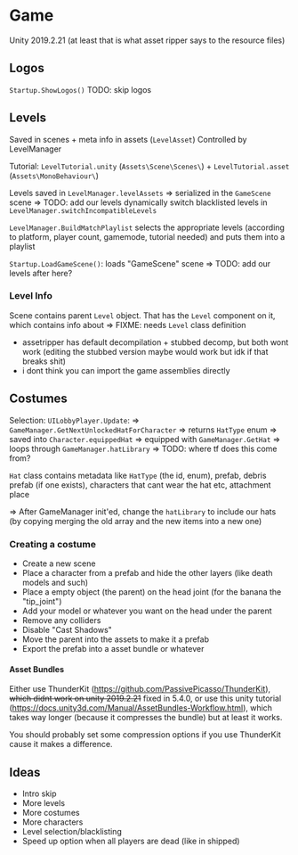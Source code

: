 # Game
Unity 2019.2.21 (at least that is what asset ripper says to the resource files)

## Logos
`Startup.ShowLogos()`
TODO: skip logos

## Levels
Saved in scenes + meta info in assets (`LevelAsset`)
Controlled by LevelManager

Tutorial: `LevelTutorial.unity` (`Assets\Scene\Scenes\`) + `LevelTutorial.asset` (`Assets\MonoBehaviour\`)


Levels saved in `LevelManager.levelAssets` => serialized in the `GameScene` scene => TODO: add our levels dynamically
switch blacklisted levels in `LevelManager.switchIncompatibleLevels`

`LevelManager.BuildMatchPlaylist` selects the appropriate levels (according to platform, player count, gamemode, tutorial needed) and puts them into a playlist

`Startup.LoadGameScene()`: loads "GameScene" scene => TODO: add our levels after here?

### Level Info
Scene contains parent `Level` object. That has the `Level` component on it, which contains info about => FIXME: needs `Level` class definition

* assetripper has default decompilation + stubbed decomp, but both wont work (editing the stubbed version maybe would work but idk if that breaks shit)
* i dont think you can import the game assemblies directly

## Costumes
Selection: `UILobbyPlayer.Update`:  => `GameManager.GetNextUnlockedHatForCharacter`
=> returns `HatType` enum => saved into `Character.equippedHat` => equipped with `GameManager.GetHat` => loops through `GameManager.hatLibrary` => TODO: where tf does this come from?

`Hat` class contains metadata like `HatType` (the id, enum), prefab, debris prefab (if one exists), characters that cant wear the hat etc, attachment place

=> After GameManager init'ed, change the `hatLibrary` to include our hats (by copying merging the old array and the new items into a new one)

### Creating a costume
* Create a new scene
* Place a character from a prefab and hide the other layers (like death models and such)
* Place a empty object (the parent) on the head joint (for the banana the "tip_joint")
* Add your model or whatever you want on the head under the parent
* Remove any colliders
* Disable "Cast Shadows"
* Move the parent into the assets to make it a prefab
* Export the prefab into a asset bundle or whatever

#### Asset Bundles
Either use ThunderKit (https://github.com/PassivePicasso/ThunderKit), ~~which didnt work on unity 2019.2.21~~ fixed in 5.4.0, or use this unity tutorial (https://docs.unity3d.com/Manual/AssetBundles-Workflow.html), which takes way longer (because it compresses the bundle) but at least it works.

You should probably set some compression options if you use ThunderKit cause it makes a difference.


## Ideas
* Intro skip
* More levels
* More costumes
* More characters
* Level selection/blacklisting
* Speed up option when all players are dead (like in shipped)